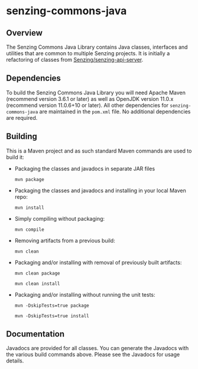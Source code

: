# senzing-commons-java

## Overview

The Senzing Commons Java Library contains Java classes, interfaces and utilities
that are common to multiple Senzing projects.  It is initially a refactoring of
classes from [Senzing/senzing-api-server](https://github.com/Senzing/senzing-api-server).

## Dependencies

To build the Senzing Commons Java Library you will need Apache Maven (recommend
version 3.6.1 or later) as well as OpenJDK version 11.0.x (recommend version 
11.0.6+10 or later).   All other dependencies for `senzing-commons-java` are 
maintained in the `pom.xml` file.   No additional dependencies are required.

## Building

This is a Maven project and as such standard Maven commands are used to build it:

- Packaging the classes and javadocs in separate JAR files
    ```console
    mvn package
    ```
- Packaging the classes and javadocs and installing in your local Maven repo:
    ```console
    mvn install
    ```
- Simply compiling without packaging:
    ```console
    mvn compile
    ```
- Removing artifacts from a previous build:
    ```console
    mvn clean
    ```
- Packaging and/or installing with removal of previously built artifacts:
    ```console
    mvn clean package
    ```
    ```console
    mvn clean install
    ```
- Packaging and/or installing without running the unit tests:
    ```console
    mvn -DskipTests=true package
    ```
    ```console
    mvn -DskipTests=true install
    ```
  
## Documentation

Javadocs are provided for all classes.  You can generate the Javadocs with the
various build commands above.  Please see the Javadocs for usage details.
